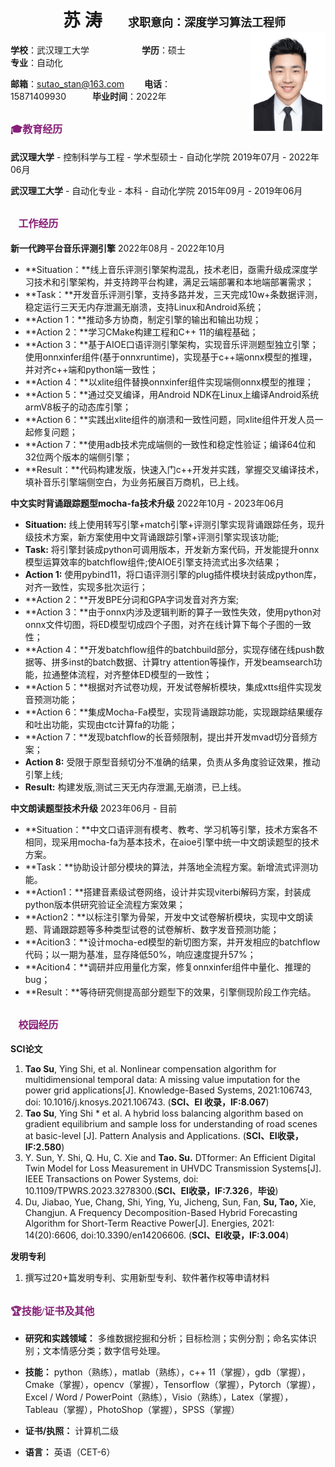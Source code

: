 

 # &emsp;&emsp;&emsp;苏 涛 &emsp; <span style="font-size: 18px">求职意向：深度学习算法工程师</span> <img align = "right" src="./resource/stan.jpg/" width="120px">





**学校**：武汉理工大学&emsp;&emsp;&emsp;&emsp;&emsp;&emsp;**学历**：硕士&emsp;&emsp;&emsp;&emsp;&emsp;&emsp;&emsp;**专业**：自动化&emsp;&emsp;&thinsp;

**邮箱**：sutao_stan@163.com&emsp;&emsp; **电话**：15871409930&emsp;&emsp;&emsp;**毕业时间**：2022年




## <font color= #871F78 size=3 face="微软雅黑">🎓教育经历</font>

**武汉理大学** - 控制科学与工程 - 学术型硕士 - 自动化学院                              2019年07月 - 2022年06月

**武汉理工大学** - 自动化专业 - 本科 - 自动化学院                                            2015年09月 - 2019年06月

## <font color= #871F78 size=3 face="微软雅黑">🎨工作经历</font>

**新一代跨平台音乐评测引擎**                                                                                     2022年08月 - 2022年10月

- **Situation：**线上音乐评测引擎架构混乱，技术老旧，亟需升级成深度学习技术和引擎架构，并支持跨平台构建，满足云端部署和本地端部署需求；
- **Task：**开发音乐评测引擎，支持多路并发，三天完成10w+条数据评测，稳定运行三天无内存泄漏无崩溃，支持Linux和Android系统；
- **Action 1：**推动多方协商，制定引擎的输出和输出功规；
- **Action 2：**学习CMake构建工程和C++ 11的编程基础；
- **Action 3：**基于AIOE口语评测引擎架构，实现音乐评测题型独立引擎；使用onnxinfer组件(基于onnxruntime)，实现基于c++端onnx模型的推理，并对齐c++端和python端一致性；
- **Action 4：**以xlite组件替换onnxinfer组件实现端侧onnx模型的推理；
- **Action 5：**通过交叉编译，用Android NDK在Linux上编译Android系统armV8板子的动态库引擎；
- **Action 6：**实践出xlite组件的崩溃和一致性问题，同xlite组件开发人员一起修复问题；
- **Action 7：**使用adb技术完成端侧的一致性和稳定性验证；编译64位和32位两个版本的端侧引擎；
- **Result：**代码构建发版，快速入门c++开发并实践，掌握交叉编译技术，填补音乐引擎端侧空白，为业务拓展百万商机，已上线。

**中文实时背诵跟踪题型mocha-fa技术升级**                                                       2022年10月 - 2023年06月

- **Situation:** 线上使用转写引擎+match引擎+评测引擎实现背诵跟踪任务，现升级技术方案，新方案使用中文背诵跟踪引擎+评测引擎实现该功能;
- **Task:** 将引擎封装成python可调用版本，开发新方案代码，开发能提升onnx模型运算效率的batchflow组件;使AIOE引擎支持流式出多次结果；
- **Action 1:**  使用pybind11，将口语评测引擎的plug插件模块封装成python库，对齐一致性，实现多批次运行；
- **Action 2：**开发BPE分词和GPA字词发音对齐方案;
- **Action 3：**由于onnx内涉及逻辑判断的算子一致性失效，使用python对onnx文件切图，将ED模型切成四个子图，对齐在线计算下每个子图的一致性；
- **Action 4：**开发batchflow组件的batchbuild部分，实现存储在线push数据等、拼多inst的batch数据、计算try attention等操作，开发beamsearch功能，拉通整体流程，对齐整体ED模型的一致性；
- **Action 5：**根据对齐试卷功规，开发试卷解析模块，集成xtts组件实现发音预测功能；
- **Action 6：**集成Mocha-Fa模型，实现背诵跟踪功能，实现跟踪结果缓存和吐出功能，实现由ctc计算fa的功能；
- **Action 7：**发现batchflow的长音频限制，提出并开发mvad切分音频方案；
- **Action 8:**  受限于原型音频切分不准确的结果，负责从多角度验证效果，推动引擎上线;
- **Result:** 构建发版,测试三天无内存泄漏,无崩溃，已上线。

**中文朗读题型技术升级**                                                                          2023年06月 - 目前

- **Situation：**中文口语评测有模考、教考、学习机等引擎，技术方案各不相同，现采用mocha-fa为基本技术，在aioe引擎中统一中文朗读题型的技术方案。
- **Task：**协助设计部分模块的算法，并落地全流程方案。新增流式评测功能。
- **Action1：**搭建音素级试卷网络，设计并实现viterbi解码方案，封装成python版本供研究验证全流程方案效果；
- **Action2：**以标注引擎为骨架，开发中文试卷解析模块，实现中文朗读题、背诵跟踪题等多种类型试卷的试卷解析、数字发音预测功能；
- **Acition3：**设计mocha-ed模型的新切图方案，并开发相应的batchflow代码；以一期为基准，显存降低50%，响应速度提升57%；
- **Acition4：**调研并应用量化方案，修复onnxinfer组件中量化、推理的bug；
- **Result：**等待研究侧提高部分题型下的效果，引擎侧现阶段工作完结。




## <font color= #871F78 size=3 face="微软雅黑">🥇校园经历</font>

**SCI论文** 

1. **Tao Su**, Ying Shi, et al. Nonlinear compensation algorithm for multidimensional temporal data: A missing value imputation for the power grid applications[J]. Knowledge-Based Systems, 2021:106743, doi: 10.1016/j.knosys.2021.106743. (**SCI、EI 收录，IF:8.067**) 
2. **Tao Su**, Ying Shi * et al. A hybrid loss balancing algorithm based on gradient equilibrium and sample loss for understanding of road scenes at basic-level [J]. Pattern Analysis and Applications. (**SCI、EI收录，IF:2.580**) 
3. Y. Sun, Y. Shi, Q. Hu, C. Xie and **Tao. Su.** DTformer: An Efficient Digital Twin Model for Loss Measurement in UHVDC Transmission Systems[J]. IEEE Transactions on Power Systems, doi: 10.1109/TPWRS.2023.3278300.(**SCI、EI收录，IF:7.326**，**毕设**)
4. Du, Jiabao, Yue, Chang, Shi, Ying, Yu, Jicheng, Sun, Fan, **Su, Tao,** Xie, Changjun. A Frequency Decomposition-Based Hybrid Forecasting Algorithm for Short-Term Reactive Power[J]. Energies, 2021: 14(20):6606, doi:10.3390/en14206606. (**SCI、EI收录，IF:3.004**) 

**发明专利** 

1. 撰写过20+篇发明专利、实用新型专利、软件著作权等申请材料

## <font color= #871F78 size=3 face="微软雅黑">🏆技能/证书及其他</font>

- **研究和实践领域：** 多维数据挖掘和分析；目标检测；实例分割；命名实体识别；文本情感分类；数字信号处理。

- **技能：** python（熟练），matlab（熟练），c++ 11（掌握），gdb（掌握），Cmake（掌握），opencv（掌握），Tensorflow（掌握），Pytorch（掌握），Excel / Word / PowerPoint（熟练），Visio（熟练），Latex（掌握），Tableau（掌握），PhotoShop（掌握），SPSS（掌握）

- **证书/执照：** 计算机二级

- **语言：** 英语（CET-6）




